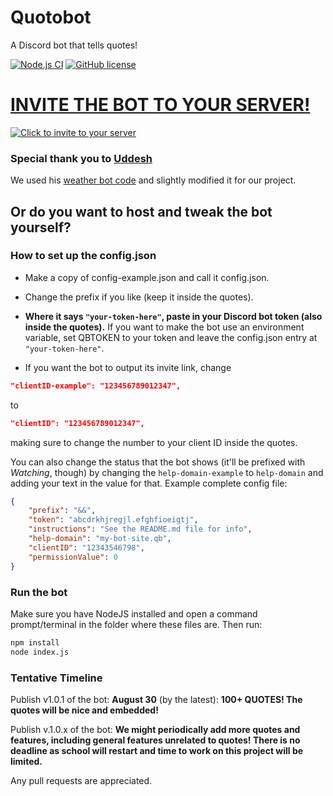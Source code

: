 # Quotobot
A Discord bot that tells quotes!

[![Node.js CI](https://github.com/ssharker21/quotobot/workflows/Node.js%20CI/badge.svg)](https://github.com/ssharker21/quotobot/actions)  [![GitHub license](https://img.shields.io/github/license/ssharker21/quotobot)](https://github.com/ssharker21/quotobot/blob/master/LICENSE)

# [INVITE THE BOT TO YOUR SERVER!](http://quotobot.ml)
[![Click to invite to your server](https://img.shields.io/badge/Invite%20to-your%20Discord%20server-7289DA)](http://quotobot.ml)

### Special thank you to [Uddesh](https://github.com/UddeshJain)
We used his [weather bot code](https://github.com/UddeshJain/Discord-Weather-Bot) and slightly modified it for our project.

## Or do you want to host and tweak the bot yourself?

### How to set up the config.json
- Make a copy of config-example.json and call it config.json. 

- Change the prefix if you like (keep it inside the quotes). 

- **Where it says `"your-token-here"`, paste in your Discord bot token (also inside the quotes).** If you want to make the bot use an environment variable, set QBTOKEN to your token and leave the config.json entry at `"your-token-here"`.

- If you want the bot to output its invite link, change
```json
"clientID-example": "123456789012347",
```
to
```json
"clientID": "123456789012347",
```

making sure to change the number to your client ID inside the quotes.

You can also change the status that the bot shows (it'll be prefixed with *Watching*, though) by changing the `help-domain-example` to `help-domain` and adding your text in the value for that. Example complete config file:
```json
{
    "prefix": "&&",
    "token": "abcdrkhjregjl.efghfioeigtj",
    "instructions": "See the README.md file for info",
    "help-domain": "my-bot-site.qb",
    "clientID": "12343546798",
    "permissionValue": 0
}
```
### Run the bot
Make sure you have NodeJS installed and open a command prompt/terminal in the folder where these files are. Then run:
```bash
npm install
node index.js
```
### Tentative Timeline
Publish v1.0.1 of the bot: **August 30** (by the latest): **100+ QUOTES! The quotes will be nice and embedded!**

Publish v.1.0.x of the bot: **We might periodically add more quotes and features, including general features unrelated to quotes! There is no deadline as school will restart and time to work on this project will be limited.**

Any pull requests are appreciated.
